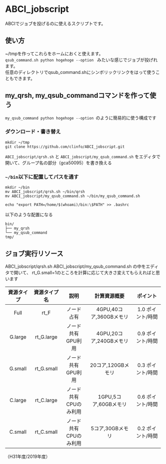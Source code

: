 # ABCI_jobscript

ABCIでジョブを投げるのに使えるスクリプトです。
## 使い方

~/tmpを作ってこれらをホームにおくと使えます。  
`qsub_command.sh python hogehoge --option `
みたいな感じでジョブが投げれます。  
任意のディレクトリでqsub_command.shにシンボリックリンクをはって使うこともできます。

## my_qrsh, my_qsub_commandコマンドを作って使う
`my_qsub_command python hogehoge --option `のように簡易的に使う構成です

### ダウンロード・書き替え
```
mkdir ~/tmp
git clone https://github.com/clinfo/ABCI_jobscript.git
```
`ABCI_jobscript/qrsh.sh` と `ABCI_jobscript/my_qsub_command.sh`
をエディタで開いて、グループ名の部分（gca50095）を書き換える

### `~/bin`以下に配置してパスを通す

```
mkdir ~/bin
mv ABCI_jobscript/qrsh.sh ~/bin/qrsh
mv ABCI_jobscript/my_qsub_command.sh ~/bin/my_qsub_command.sh

echo "export PATH=/home/$(whoami)/bin:\$PATH" >> .bashrc
```

以下のような配置になる

```
bin/
├── my_qrsh
└── my_qsub_command
tmp/
```

## ジョブ実行リソース
ABCI_jobscript/qrsh.sh
ABCI_jobscript/my_qsub_command.sh
の中をエディタで開いて、
rt_G.small=1のところを計算に応じて大きさ変えてもらえればと思います

|資源タイプ|資源タイプ名|説明|計算資源概要|ポイント|
|:--:|:--:|:--:|:--:|:--:|
|Full|rt_F|ノード占有|4GPU,40コア,360GBメモリ|1.0 ポイント/時間|
|G.large|rt_G.large|ノード共有<br>GPU利用|4GPU,20コア,240GBメモリ|0.9 ポイント/時間|
|G.small|rt_G.small|ノード共有<br>GPU利用|20コア,120GBメモリ|0.3 ポイント/時間|
|C.large|rt_C.large|ノード共有<br>CPUのみ利用|1GPU,5コア,60GBメモリ|0.6 ポイント/時間|
|C.small|rt_C.small|ノード共有<br>CPUのみ利用|5コア,30GBメモリ|0.2 ポイント/時間|

（H31年度/2019年度）  
